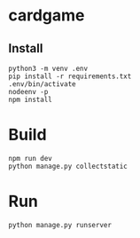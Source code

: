 # cardgame

## Install
    python3 -m venv .env
    pip install -r requirements.txt
    .env/bin/activate
    nodeenv -p
    npm install

# Build
    npm run dev
    python manage.py collectstatic

# Run
    python manage.py runserver
